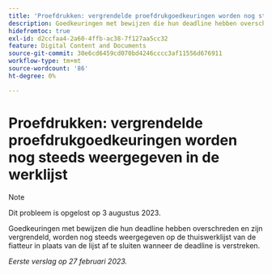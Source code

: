 ```yaml
---
title: 'Proefdrukken: vergrendelde proefdrukgoedkeuringen worden nog steeds weergegeven in de werklijst'
description: Goedkeuringen met bewijzen die hun deadline hebben overschreden en zijn vergrendeld, worden nog steeds weergegeven op de thuiswerklijst van de fiatteur in plaats van de lijst af te sluiten wanneer de deadline is verstreken.
hidefromtoc: true
exl-id: d2ccfaa4-2a60-4ffb-ac38-7f127aa5cc32
feature: Digital Content and Documents
source-git-commit: 30e6cd6459cd070bd4246cccc3af11556d676911
workflow-type: tm+mt
source-wordcount: '86'
ht-degree: 0%

---
```


# Proefdrukken: vergrendelde proefdrukgoedkeuringen worden nog steeds weergegeven in de werklijst

<!--This issue is on the WF and WFP TOC-->

>[!NOTE]
>
>Dit probleem is opgelost op 3 augustus 2023.

Goedkeuringen met bewijzen die hun deadline hebben overschreden en zijn vergrendeld, worden nog steeds weergegeven op de thuiswerklijst van de fiatteur in plaats van de lijst af te sluiten wanneer de deadline is verstreken.

_Eerste verslag op 27 februari 2023._
